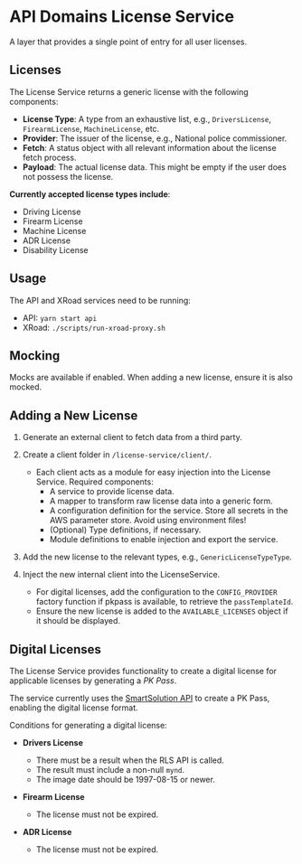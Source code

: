 # API Domains License Service

A layer that provides a single point of entry for all user licenses.

## Licenses

The License Service returns a generic license with the following components:

- **License Type**: A type from an exhaustive list, e.g., `DriversLicense`, `FirearmLicense`, `MachineLicense`, etc.
- **Provider**: The issuer of the license, e.g., National police commissioner.
- **Fetch**: A status object with all relevant information about the license fetch process.
- **Payload**: The actual license data. This might be empty if the user does not possess the license.

**Currently accepted license types include**:

- Driving License
- Firearm License
- Machine License
- ADR License
- Disability License

## Usage

The API and XRoad services need to be running:

- API: `yarn start api`
- XRoad: `./scripts/run-xroad-proxy.sh`

## Mocking

Mocks are available if enabled. When adding a new license, ensure it is also mocked.

## Adding a New License

1. Generate an external client to fetch data from a third party.
2. Create a client folder in `/license-service/client/`.

   - Each client acts as a module for easy injection into the License Service. Required components:
     - A service to provide license data.
     - A mapper to transform raw license data into a generic form.
     - A configuration definition for the service. Store all secrets in the AWS parameter store. Avoid using environment files!
     - (Optional) Type definitions, if necessary.
     - Module definitions to enable injection and export the service.

3. Add the new license to the relevant types, e.g., `GenericLicenseTypeType`.
4. Inject the new internal client into the LicenseService.
   - For digital licenses, add the configuration to the `CONFIG_PROVIDER` factory function if pkpass is available, to retrieve the `passTemplateId`.
   - Ensure the new license is added to the `AVAILABLE_LICENSES` object if it should be displayed.

## Digital Licenses

The License Service provides functionality to create a digital license for applicable licenses by generating a _PK Pass_.

The service currently uses the [SmartSolution API](https://smartsolutions.gitbook.io/smart-solutions-drivers-license/) to create a PK Pass, enabling the digital license format.

Conditions for generating a digital license:

- **Drivers License**

  - There must be a result when the RLS API is called.
  - The result must include a non-null `mynd`.
  - The image date should be 1997-08-15 or newer.

- **Firearm License**

  - The license must not be expired.

- **ADR License**
  - The license must not be expired.
